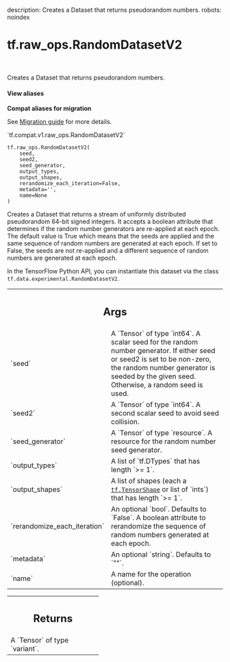 description: Creates a Dataset that returns pseudorandom numbers.
robots: noindex

# tf.raw_ops.RandomDatasetV2

<!-- Insert buttons and diff -->

<table class="tfo-notebook-buttons tfo-api nocontent" align="left">

</table>



Creates a Dataset that returns pseudorandom numbers.


<section class="expandable">
  <h4 class="showalways">View aliases</h4>
  <p>
<b>Compat aliases for migration</b>
<p>See
<a href="https://www.tensorflow.org/guide/migrate">Migration guide</a> for
more details.</p>
<p>`tf.compat.v1.raw_ops.RandomDatasetV2`</p>
</p>
</section>

<pre class="devsite-click-to-copy prettyprint lang-py tfo-signature-link">
<code>tf.raw_ops.RandomDatasetV2(
    seed,
    seed2,
    seed_generator,
    output_types,
    output_shapes,
    rerandomize_each_iteration=False,
    metadata=&#x27;&#x27;,
    name=None
)
</code></pre>



<!-- Placeholder for "Used in" -->

Creates a Dataset that returns a stream of uniformly distributed
pseudorandom 64-bit signed integers. It accepts a boolean attribute that
determines if the random number generators are re-applied at each epoch. The
default value is True which means that the seeds are applied and the same
sequence of random numbers are generated at each epoch. If set to False, the
seeds are not re-applied and a different sequence of random numbers are
generated at each epoch.

In the TensorFlow Python API, you can instantiate this dataset via the
class `tf.data.experimental.RandomDatasetV2`.

<!-- Tabular view -->
 <table class="responsive fixed orange">
<colgroup><col width="214px"><col></colgroup>
<tr><th colspan="2"><h2 class="add-link">Args</h2></th></tr>

<tr>
<td>
`seed`<a id="seed"></a>
</td>
<td>
A `Tensor` of type `int64`.
A scalar seed for the random number generator. If either seed or
seed2 is set to be non-zero, the random number generator is seeded
by the given seed.  Otherwise, a random seed is used.
</td>
</tr><tr>
<td>
`seed2`<a id="seed2"></a>
</td>
<td>
A `Tensor` of type `int64`.
A second scalar seed to avoid seed collision.
</td>
</tr><tr>
<td>
`seed_generator`<a id="seed_generator"></a>
</td>
<td>
A `Tensor` of type `resource`.
A resource for the random number seed generator.
</td>
</tr><tr>
<td>
`output_types`<a id="output_types"></a>
</td>
<td>
A list of `tf.DTypes` that has length `>= 1`.
</td>
</tr><tr>
<td>
`output_shapes`<a id="output_shapes"></a>
</td>
<td>
A list of shapes (each a <a href="../../tf/TensorShape.md"><code>tf.TensorShape</code></a> or list of `ints`) that has length `>= 1`.
</td>
</tr><tr>
<td>
`rerandomize_each_iteration`<a id="rerandomize_each_iteration"></a>
</td>
<td>
An optional `bool`. Defaults to `False`.
A boolean attribute to rerandomize the sequence of random numbers generated
at each epoch.
</td>
</tr><tr>
<td>
`metadata`<a id="metadata"></a>
</td>
<td>
An optional `string`. Defaults to `""`.
</td>
</tr><tr>
<td>
`name`<a id="name"></a>
</td>
<td>
A name for the operation (optional).
</td>
</tr>
</table>



<!-- Tabular view -->
 <table class="responsive fixed orange">
<colgroup><col width="214px"><col></colgroup>
<tr><th colspan="2"><h2 class="add-link">Returns</h2></th></tr>
<tr class="alt">
<td colspan="2">
A `Tensor` of type `variant`.
</td>
</tr>

</table>

